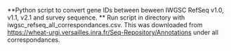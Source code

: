 **Python script to convert gene IDs between  beween IWGSC RefSeq v1.0, v1.1, v2.1 and survey sequence. 
**
Run script in directory with iwgsc_refseq_all_correspondances.csv. This was downloaded from https://wheat-urgi.versailles.inra.fr/Seq-Repository/Annotations under all correspondances. 
